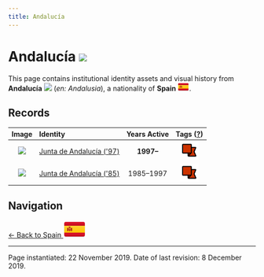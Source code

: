 ```yaml
---
title: Andalucía
---
```


# Andalucía <img src="/images/FlagKit/EU/ES/AN/AN@3x.png" class="flagkit-head">

This page contains institutional identity assets and visual history from **Andalucía** <img src="/images/FlagKit/EU/ES/AN/AN.png" class="flagkit"> (*en: Andalusia*), a nationality of **Spain** <img src="/images/FlagKit/EU/ES/ES.png" class="flagkit">.

## Records

| Image | Identity | Years Active | Tags ([?](/guide/flags.html#Flags-Aiding-in-Classification)) |
| :---: | :------- | :-----------:| :---: |
| <img src="/assets/EU/ES/AN/AND97_thumb.png" class="record-thumb"> | [Junta de Andalucía ('97)](AN/AND97.html) | **1997–** | <img src="../../../images/cat_flags/01.png" class="catflag" title="Government Brand"> |
| <img src="/assets/EU/ES/AN/AND85_thumb.png" class="record-thumb"> | [Junta de Andalucía ('85)](AN/AND85.html) | 1985–1997 | <img src="../../../images/cat_flags/01.png" class="catflag" title="Government Brand"> |

## Navigation

[← Back to Spain <img src="/images/FlagKit/EU/ES/ES@2x.png" class="flagkit">](../ES.html)

---

Page instantiated: 22 November 2019.
Date of last revision: 8 December 2019.